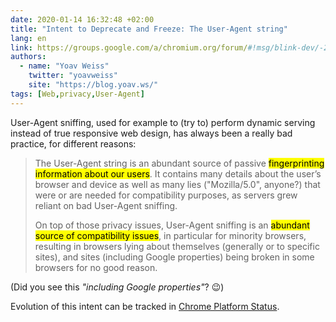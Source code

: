 ```yaml
---
date: 2020-01-14 16:32:48 +02:00
title: "Intent to Deprecate and Freeze: The User-Agent string"
lang: en
link: https://groups.google.com/a/chromium.org/forum/#!msg/blink-dev/-2JIRNMWJ7s/yHe4tQNLCgAJ
authors:
  - name: "Yoav Weiss"
    twitter: "yoavweiss"
    site: "https://blog.yoav.ws/"
tags: [Web,privacy,User-Agent]
---
```


User-Agent sniffing, used for example to (try to) perform dynamic serving instead of true responsive web design, has always been a really bad practice, for different reasons:

> The User-Agent string is an abundant source of passive <mark>fingerprinting information about our users</mark>. It contains many details about the user’s browser and device as well as many lies ("Mozilla/5.0", anyone?) that were or are needed for compatibility purposes, as servers grew reliant on bad User-Agent sniffing.
> 
> On top of those privacy issues, User-Agent sniffing is an <mark>abundant source of compatibility issues</mark>, in particular for minority browsers, resulting in browsers lying about themselves (generally or to specific sites), and sites (including Google properties) being broken in some browsers for no good reason.

(Did you see this *"including Google properties"*? 😉)

Evolution of this intent can be tracked in [Chrome Platform Status](https://www.chromestatus.com/feature/5704553745874944).
